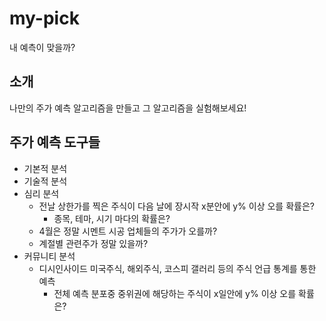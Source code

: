 # my-pick

내 예측이 맞을까?

## 소개

나만의 주가 예측 알고리즘을 만들고 그 알고리즘을 실험해보세요!

## 주가 예측 도구들

 - 기본적 분석
 - 기술적 분석
 - 심리 분석
   - 전날 상한가를 찍은 주식이 다음 날에 장시작 x분안에 y% 이상 오를 확률은?
     - 종목, 테마, 시기 마다의 확률은?
   - 4월은 정말 시멘트 시공 업체들의 주가가 오를까?
   - 계절별 관련주가 정말 있을까?
 - 커뮤니티 분석
   - 디시인사이드 미국주식, 해외주식, 코스피 갤러리 등의 주식 언급 통계를 통한 예측
     - 전체 예측 분포중 중위권에 해당하는 주식이 x일안에 y% 이상 오를 확률은?
